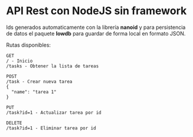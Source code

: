 # API Rest con NodeJS sin framework

Ids generados automaticamente con la librería **nanoid** y para persistencia de datos el paquete **lowdb** para guardar de forma local en formato JSON.

Rutas disponibles:

```
GET
/ - Inicio
/tasks - Obtener la lista de tareas

POST
/task - Crear nueva tarea
{
  "name": "tarea 1"
}

PUT
/task?id=1 - Actualizar tarea por id

DELETE
/task?id=1 - Eliminar tarea por id
```
